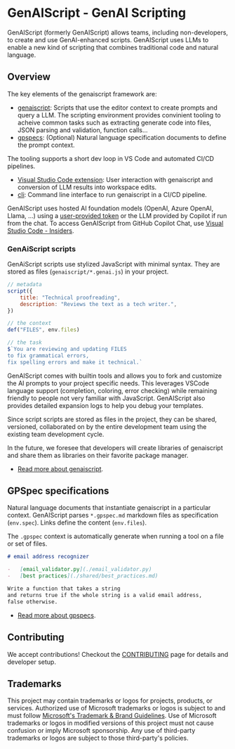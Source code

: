 # GenAIScript - GenAI Scripting

GenAIScript (formerly GenAIScript) allows teams, including non-developers, to create and use GenAI-enhanced scripts. GenAIScript uses LLMs to enable a new kind of scripting that combines traditional code and natural language.

## Overview

The key elements of the genaiscript framework are:

-   [genaiscript](./docs/genaiscript.md): Scripts that use the editor context to create prompts and query a LLM. The scripting environment provides convinient tooling to acheive common tasks
    such as extracting generate code into files, JSON parsing and validation, function calls...
-   [gpspecs](./docs/gpspecs.md): (Optional) Natural language specification documents to define the prompt context.

The tooling supports a short dev loop in VS Code and automated CI/CD pipelines.

-   [Visual Studio Code extension](./docs/vscode.md): User interaction with genaiscript and conversion of LLM results into workspace edits.
-   [cli](./docs/cli.md): Command line interface to run genaiscript in a CI/CD pipeline.

GenAIScript uses hosted AI foundation models (OpenAI, Azure OpenAI, Llama, ...) using a [user-provided token](./docs/token.md) or the LLM provided by Copilot if run from the chat.
To access GenAIScript from GitHub Copilot Chat, use [Visual Studio Code - Insiders](https://code.visualstudio.com/insiders/).

### GenAiScript scripts

GenAiScript scripts use stylized JavaScript with minimal syntax. They are stored as files (`genaiscript/*.genai.js`) in your project.

```js
// metadata
script({
    title: "Technical proofreading",
    description: "Reviews the text as a tech writer.",
})

// the context
def("FILES", env.files)

// the task
$`You are reviewing and updating FILES 
to fix grammatical errors, 
fix spelling errors and make it technical.`
```

GenAIScript comes with builtin tools and allows you to fork and customize the AI prompts to your project specific needs.
This leverages VSCode language support (completion, coloring, error checking)
while remaining friendly to people not very familiar with JavaScript.
GenAIScript also provides detailed expansion logs to help you debug your templates.

Since script scripts are stored as files in the project, they can be shared, versioned, collaborated on by the entire development team
using the existing team development cycle.

In the future, we foresee that developers will create libraries of genaiscript and share them as libraries on their favorite package manager.

-   [Read more about genaiscript](./docs/genaiscript.md).

## GPSpec specifications

Natural language documents that instantiate genaiscript in a particular context. GenAIScript parses `*.gpspec.md` markdown files as specification (`env.spec`). Links define the content (`env.files`).

The `.gpspec` context is automatically generate when running a tool on a file or set of files.

```markdown
# email address recognizer

-   [email_validator.py](./email_validator.py)
-   [best practices](./shared/best_practices.md)

Write a function that takes a string
and returns true if the whole string is a valid email address,
false otherwise.
```

-   [Read more about gpspecs](./docs/gpspecs.md).

## Contributing

We accept contributions! Checkout the [CONTRIBUTING](./CONTRIBUTING.md) page for details and developer setup.

## Trademarks

This project may contain trademarks or logos for projects, products, or services. Authorized use of Microsoft
trademarks or logos is subject to and must follow
[Microsoft's Trademark & Brand Guidelines](https://www.microsoft.com/en-us/legal/intellectualproperty/trademarks/usage/general).
Use of Microsoft trademarks or logos in modified versions of this project must not cause confusion or imply Microsoft sponsorship.
Any use of third-party trademarks or logos are subject to those third-party's policies.
